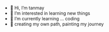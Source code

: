 - 👋 Hi, I’m tanmay
- 👀 I’m interested in learning new things
- 🌱 I’m currently learning ... coding
- 💞️ creating my own path, painting my journey

<!---
tanmay3991/tanmay3991 is a ✨ special ✨ repository because its `README.md` (this file) appears on your GitHub profile.
You can click the Preview link to take a look at your changes.
--->
